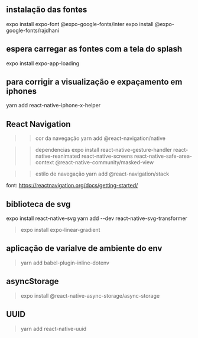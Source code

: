 
## instalação das fontes
expo install expo-font @expo-google-fonts/inter
expo install @expo-google-fonts/rajdhani

## espera carregar as fontes com a tela do splash
expo install expo-app-loading 

## para corrigir a visualização e expaçamento em iphones
yarn add react-native-iphone-x-helper


## React Navigation
>> cor da navegação
yarn add @react-navigation/native

>> dependencias
expo install react-native-gesture-handler react-native-reanimated react-native-screens react-native-safe-area-context @react-native-community/masked-view

>> estilo de navegação
yarn add @react-navigation/stack

font: https://reactnavigation.org/docs/getting-started/

## biblioteca de svg
expo install react-native-svg
yarn add --dev react-native-svg-transformer

>expo install expo-linear-gradient

## aplicação de varialve de ambiente do env
> yarn add babel-plugin-inline-dotenv

## asyncStorage
> expo install @react-native-async-storage/async-storage

## UUID
> yarn add react-native-uuid